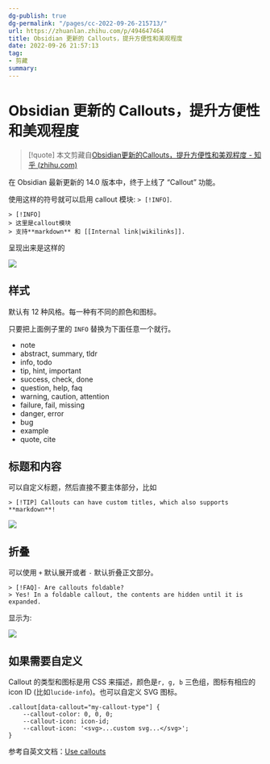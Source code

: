 ```yaml
---
dg-publish: true
dg-permalink: "/pages/cc-2022-09-26-215713/"
url: https://zhuanlan.zhihu.com/p/494647464
title: Obsidian 更新的 Callouts，提升方便性和美观程度
date: 2022-09-26 21:57:13
tag: 
- 剪藏
summary: 
---
```

# Obsidian 更新的 Callouts，提升方便性和美观程度

> [!quote] 本文剪藏自[Obsidian更新的Callouts，提升方便性和美观程度 - 知乎 (zhihu.com)](https://zhuanlan.zhihu.com/p/494647464)

在 Obsidian 最新更新的 14.0 版本中，终于上线了 “Callout” 功能。

使用这样的符号就可以启用 callout 模块: `> [!INFO]`.

```
> [!INFO]
> 这里是callout模块
> 支持**markdown** 和 [[Internal link|wikilinks]].

```

呈现出来是这样的

![](https://pic3.zhimg.com/v2-86ef1d3141e0b3bc915e2aad7a621162_r.jpg)

## 样式

默认有 12 种风格。每一种有不同的颜色和图标。

只要把上面例子里的 `INFO` 替换为下面任意一个就行。

*   note
*   abstract, summary, tldr
*   info, todo
*   tip, hint, important
*   success, check, done
*   question, help, faq
*   warning, caution, attention
*   failure, fail, missing
*   danger, error
*   bug
*   example
*   quote, cite

## 标题和内容

可以自定义标题，然后直接不要主体部分，比如

```
> [!TIP] Callouts can have custom titles, which also supports **markdown**!

```

![](https://pic3.zhimg.com/v2-ff3e8ccd97a28fe54982b7c303de90f6_r.jpg)

## 折叠

可以使用 `+` 默认展开或者 `-` 默认折叠正文部分。

```
> [!FAQ]- Are callouts foldable?
> Yes! In a foldable callout, the contents are hidden until it is expanded.

```

显示为:

![](https://pic1.zhimg.com/v2-9a1c6964e3badb6b52fae96e630515cc_r.jpg)

## 如果需要自定义

Callout 的类型和图标是用 CSS 来描述，颜色是`r, g, b` 三色组，图标有相应的 icon ID (比如`lucide-info`)。也可以自定义 SVG 图标。

```
.callout[data-callout="my-callout-type"] {
    --callout-color: 0, 0, 0;
    --callout-icon: icon-id;
    --callout-icon: '<svg>...custom svg...</svg>';
}

```

参考自英文文档：[Use callouts](https://link.zhihu.com/?target=https%3A//help.obsidian.md/How%2Bto/Use%2Bcallouts)